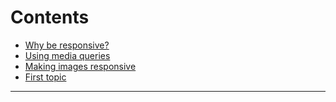 # Contents

- <a href="#one">Why be responsive?</a>
- <a href="#one">Using media queries</a>
- <a href="#one">Making images responsive</a>
- <a href="#one">First topic</a>

---

